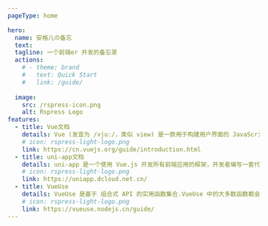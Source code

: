 ```yaml
---
pageType: home

hero:
  name: 安格儿の备忘
  text: 
  tagline: 一个前端er 开发的备忘录
  actions:
    # - theme: brand
    #   text: Quick Start
    #   link: /guide/
  
  image:
    src: /rspress-icon.png
    alt: Rspress Logo
features:
  - title: Vue文档
    details: Vue (发音为 /vjuː/，类似 view) 是一款用于构建用户界面的 JavaScript 框架。它基于标准 HTML、CSS 和 JavaScript 构建，并提供了一套声明式的、组件化的编程模型，帮助你高效地开发用户界面。无论是简单还是复杂的界面，Vue 都可以胜任。
    # icon: rspress-light-logo.png
    link: https://cn.vuejs.org/guide/introduction.html
  - title: uni-app文档
    details: uni-app 是一个使用 Vue.js 开发所有前端应用的框架，开发者编写一套代码，可发布到iOS、Android、Web（响应式）、以及各种小程序（微信/支付宝/百度/头条/飞书/QQ/快手/钉钉/淘宝）、快应用等多个平台。
    # icon: rspress-light-logo.png
    link: https://uniapp.dcloud.net.cn/
  - title: VueUse
    details: VueUse 是基于 组合式 API 的实用函数集合.VueUse 中的大多数函数都会返回一个引用对象，你可以使用 ES6 的对象解构 语法来获取你需要的内容
    # icon: rspress-light-logo.png
    link: https://vueuse.nodejs.cn/guide/
---
```


